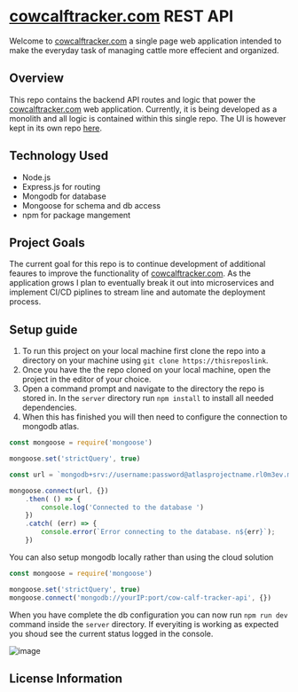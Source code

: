# [cowcalftracker.com](https://www.cowcalftracker.com) REST API
Welcome to [cowcalftracker.com](https://www.cowcalftracker.com) a single page web application intended to make the everyday task of managing cattle more effecient and organized.

## Overview
This repo contains the backend API routes and logic that power the [cowcalftracker.com](https://www.cowcalftracker.com) web application. Currently, it is being developed as a monolith and all logic is contained within this single repo. The UI is however kept in its own repo
[here](https://github.com/cwelch1070/cowcalftracker-UI).

## Technology Used
- Node.js
- Express.js for routing
- Mongodb for database
- Mongoose for schema and db access
- npm for package mangement
  
## Project Goals
The current goal for this repo is to continue development of additional feaures to improve the functionality of [cowcalftracker.com](https://www.cowcalftracker.com). As the application grows I plan to eventually break it out into microservices and implement CI/CD piplines to stream line and automate the deployment process.

## Setup guide
1. To run this project on your local machine first clone the repo into a directory on your machine using `git clone https://thisreposlink`.
2. Once you have the the repo cloned on your local machine, open the project in the editor of your choice.
3. Open a command prompt and navigate to the directory the repo is stored in. In the `server` directory run `npm install` to install all needed dependencies.
4. When this has finished you will then need to configure the connection to mongodb atlas. 
``` javascript
const mongoose = require('mongoose')

mongoose.set('strictQuery', true)

const url = `mongodb+srv://username:password@atlasprojectname.rl0m3ev.mongodb.net/cowcalftracker-api?retryWrites=true&w=majority`;

mongoose.connect(url, {})
    .then( () => {
        console.log('Connected to the database ')
    })
    .catch( (err) => {
        console.error(`Error connecting to the database. n${err}`);    
    })
```

You can also setup mongodb locally rather than using the cloud solution
``` javascript
const mongoose = require('mongoose')

mongoose.set('strictQuery', true)
mongoose.connect('mongodb://yourIP:port/cow-calf-tracker-api', {})
```
When you have complete the db configuration you can now run `npm run dev` command inside the `server` directory. If everyiting is working as expected you shoud see the current status logged in the console.

![image](https://github.com/cwelch1070/cowcalftracker-Backend/assets/90748206/cde5489d-c878-4d5e-b63c-2869648f2b4e)

## License Information
